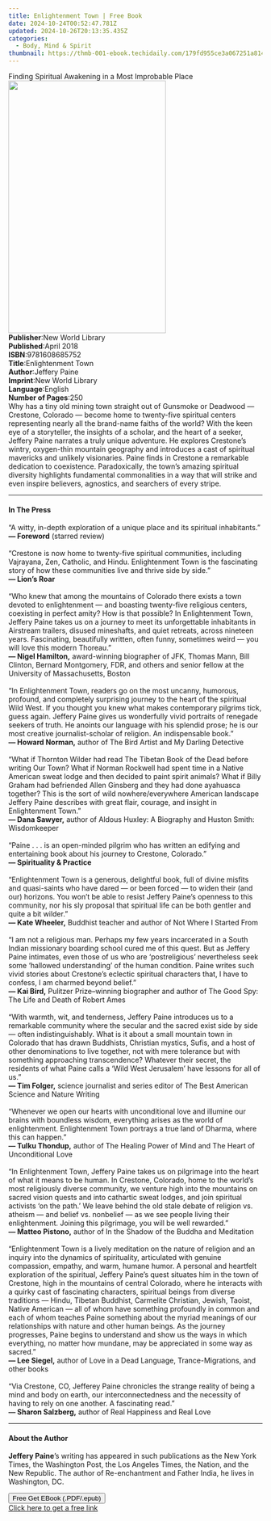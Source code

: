 ```yaml
---
title: Enlightenment Town | Free Book
date: 2024-10-24T00:52:47.781Z
updated: 2024-10-26T20:13:35.435Z
categories:
  - Body, Mind & Spirit
thumbnail: https://thmb-001-ebook.techidaily.com/179fd955ce3a067251a814f16d6ac6fa1809f280b62bdb2c33bec6b089b9eb18.jpg
---
```

<main id="book-container">
  <div class="flex flex-col">
    <div class="book-brief flex-1 py-6 px-4 sm:p-6 md:py-10 md:px-8">
      <!-- brief-->
      <div class="book-brief-main">
        Finding Spiritual Awakening in a Most Improbable Place
      </div>
    </div>
    <div
      class="book-meta-info flex-1 grid gap-4 col-start-1 col-end-3 row-start-1 sm:mb-6 sm:grid-cols-4 lg:gap-6 lg:col-start-2 lg:row-end-6 lg:row-span-6 lg:mb-0"
    >
      <div
        class="book-meta-info-left place-content-center mt-4 p-4 text-sm leading-6 col-start-2 col-span-2 dark:text-slate-400"
      >
        <img
          class="w-full h-500 object-cover rounded-lg sm:h-255 sm:col-span-2 lg:col-span-full"
          src="https://img-001-ebook.techidaily.com/d94a279fdfc894bcba8f8594256989f97bd165c3dc7284fefdf72a2bf5ba856e.jpg"
          alt=""
          width="312"
          height="500"
        />
      </div>
      <div
        class="book-meta-info-right mt-2 col-start-1 row-start-2 col-span-3 self-center"
      >
        <!-- meta data  -->
        <div class="flex flex-col px-4 md:px-8">
          <div class="flex-1">
            <strong>Publisher</strong>:<span class="px-2"
              >New World Library</span
            >
          </div>
          <div class="flex-1">
            <strong>Published</strong>:<span class="px-2">April 2018</span>
          </div>
          <div class="flex-1">
            <strong>ISBN</strong>:<span class="px-2">9781608685752</span>
          </div>
          <div class="flex-1">
            <strong>Title</strong>:<span class="px-2">Enlightenment Town</span>
          </div>
          <div class="flex-1">
            <strong>Author</strong>:<span class="px-2">Jeffery Paine</span>
          </div>
          <div class="flex-1">
            <strong>Imprint</strong>:<span class="px-2">New World Library</span>
          </div>
          <div class="flex-1">
            <strong>Language</strong>:<span class="px-2">English</span>
          </div>
          <div class="flex-1">
            <strong>Number of Pages</strong>:<span class="px-2">250</span>
          </div>
        </div>
      </div>
    </div>
    <div class="book-description flex-1 py-6 px-4 sm:p-6 md:py-10 md:px-8">
      <div class="book-description-main">
        <div accordion-content="" id="description">
          Why has a tiny old mining town straight out of Gunsmoke or Deadwood —
          Crestone, Colorado — become home to twenty-five spiritual centers
          representing nearly all the brand-name faiths of the world? With the
          keen eye of a storyteller, the insights of a scholar, and the heart of
          a seeker, Jeffery Paine narrates a truly unique adventure. He explores
          Crestone’s wintry, oxygen-thin mountain geography and introduces a
          cast of spiritual mavericks and unlikely visionaries. Paine finds in
          Crestone a remarkable dedication to coexistence. Paradoxically, the
          town’s amazing spiritual diversity highlights fundamental
          commonalities in a way that will strike and even inspire believers,
          agnostics, and searchers of every stripe.
        </div>
      </div>
    </div>
    <div class="book-excerpts flex-1 py-6 px-4 sm:p-6 md:py-10 md:px-8">
      <!-- excerpts-->
      <div class="book-excerpts-main">
        <hr />
        <h4 class="placeholder placeholder-heading">
          <span>In The Press</span>
        </h4>
        <p>
          “A witty, in-depth exploration of a unique place and its spiritual
          inhabitants.”<br />
          <strong>— Foreword</strong> (starred review)<br />
          <br />
          “Crestone is now home to twenty-five spiritual communities, including
          Vajrayana, Zen, Catholic, and Hindu. Enlightenment Town is the
          fascinating story of how these communities live and thrive side by
          side.”<br />
          <strong>— Lion’s Roar</strong><br />
          <br />
          “Who knew that among the mountains of Colorado there exists a town
          devoted to enlightenment — and boasting twenty-five religious centers,
          coexisting in perfect amity? How is that possible? In Enlightenment
          Town, Jeffery Paine takes us on a journey to meet its unforgettable
          inhabitants in Airstream trailers, disused mineshafts, and quiet
          retreats, across nineteen years. Fascinating, beautifully written,
          often funny, sometimes weird — you will love this modern Thoreau.”<br />
          <strong>— Nigel Hamilton,</strong> award-winning biographer of JFK,
          Thomas Mann, Bill Clinton, Bernard Montgomery, FDR, and others and
          senior fellow at the University of Massachusetts, Boston<br />
          <br />
          “In Enlightenment Town, readers go on the most uncanny, humorous,
          profound, and completely surprising journey to the heart of the
          spiritual Wild West. If you thought you knew what makes contemporary
          pilgrims tick, guess again. Jeffery Paine gives us wonderfully vivid
          portraits of renegade seekers of truth. He anoints our language with
          his splendid prose; he is our most creative journalist-scholar of
          religion. An indispensable book.”<br />
          <strong>— Howard Norman,</strong> author of The Bird Artist and My
          Darling Detective<br />
          <br />
          “What if Thornton Wilder had read The Tibetan Book of the Dead before
          writing Our Town? What if Norman Rockwell had spent time in a Native
          American sweat lodge and then decided to paint spirit animals? What if
          Billy Graham had befriended Allen Ginsberg and they had done ayahuasca
          together? This is the sort of wild nowhere/everywhere American
          landscape Jeffery Paine describes with great flair, courage, and
          insight in Enlightenment Town.”<br />
          <strong>— Dana Sawyer,</strong> author of Aldous Huxley: A Biography
          and Huston Smith: Wisdomkeeper<br />
          <br />
          “Paine . . . is an open-minded pilgrim who has written an edifying and
          entertaining book about his journey to Crestone, Colorado.”<br />
          <strong>— Spirituality &amp; Practice</strong><br />
          <br />
          “Enlightenment Town is a generous, delightful book, full of divine
          misfits and quasi-saints who have dared — or been forced — to widen
          their (and our) horizons. You won’t be able to resist Jeffery Paine’s
          openness to this community, nor his sly proposal that spiritual life
          can be both gentler and quite a bit wilder.”<br />
          <strong>— Kate Wheeler,</strong> Buddhist teacher and author of Not
          Where I Started From<br />
          <br />
          “I am not a religious man. Perhaps my few years incarcerated in a
          South Indian missionary boarding school cured me of this quest. But as
          Jeffery Paine intimates, even those of us who are ‘postreligious’
          nevertheless seek some ‘hallowed understanding’ of the human
          condition. Paine writes such vivid stories about Crestone’s eclectic
          spiritual characters that, I have to confess, I am charmed beyond
          belief.”<br />
          <strong>— Kai Bird,</strong> Pulitzer Prize–winning biographer and
          author of The Good Spy: The Life and Death of Robert Ames<br />
          <br />
          “With warmth, wit, and tenderness, Jeffery Paine introduces us to a
          remarkable community where the secular and the sacred exist side by
          side — often indistinguishably. What is it about a small mountain town
          in Colorado that has drawn Buddhists, Christian mystics, Sufis, and a
          host of other denominations to live together, not with mere tolerance
          but with something approaching transcendence? Whatever their secret,
          the residents of what Paine calls a ‘Wild West Jerusalem’ have lessons
          for all of us.”<br />
          <strong>— Tim Folger,</strong> science journalist and series editor of
          The Best American Science and Nature Writing<br />
          <br />
          “Whenever we open our hearts with unconditional love and illumine our
          brains with boundless wisdom, everything arises as the world of
          enlightenment. Enlightenment Town portrays a true land of Dharma,
          where this can happen.”<br />
          <strong>— Tulku Thondup,</strong> author of The Healing Power of Mind
          and The Heart of Unconditional Love<br />
          <br />
          “In Enlightenment Town, Jeffery Paine takes us on pilgrimage into the
          heart of what it means to be human. In Crestone, Colorado, home to the
          world’s most religiously diverse community, we venture high into the
          mountains on sacred vision quests and into cathartic sweat lodges, and
          join spiritual activists ‘on the path.’ We leave behind the old stale
          debate of religion vs. atheism — and belief vs. nonbelief — as we see
          people living their enlightenment. Joining this pilgrimage, you will
          be well rewarded.”<br />
          <strong>— Matteo Pistono,</strong> author of In the Shadow of the
          Buddha and Meditation<br />
          <br />
          “Enlightenment Town is a lively meditation on the nature of religion
          and an inquiry into the dynamics of spirituality, articulated with
          genuine compassion, empathy, and warm, humane humor. A personal and
          heartfelt exploration of the spiritual, Jeffery Paine’s quest situates
          him in the town of Crestone, high in the mountains of central
          Colorado, where he interacts with a quirky cast of fascinating
          characters, spiritual beings from diverse traditions — Hindu, Tibetan
          Buddhist, Carmelite Christian, Jewish, Taoist, Native American — all
          of whom have something profoundly in common and each of whom teaches
          Paine something about the myriad meanings of our relationships with
          nature and other human beings. As the journey progresses, Paine begins
          to understand and show us the ways in which everything, no matter how
          mundane, may be appreciated in some way as sacred.”<br />
          <strong>— Lee Siegel,</strong> author of Love in a Dead Language,
          Trance-Migrations, and other books<br />
          <br />
          “Via Crestone, CO, Jefferey Paine chronicles the strange reality of
          being a mind and body on earth, our interconnectedness and the
          necessity of having to rely on one another. A fascinating read.”<br />
          <strong>— Sharon Salzberg,</strong> author of Real Happiness and Real
          Love
        </p>
      </div>
    </div>
    <div class="book-about-author flex-1 py-6 px-4 sm:p-6 md:py-10 md:px-8">
      <!-- about author-->
      <div class="book-main-author-main">
        <hr />
        <h4 class="placeholder placeholder-heading">
          <span>About the Author</span>
        </h4>
        <p>
          <strong>Jeffery Paine</strong>’s writing has appeared in such
          publications as the New York Times, the Washington Post, the Los
          Angeles Times, the Nation, and the New Republic. The author of
          Re-enchantment and Father India, he lives in Washington, DC.
        </p>
      </div>
    </div>
    <div class="book-free-get flex-1 py-6 px-4 sm:p-6 md:py-10 md:px-8">
      <button
        id="btn-free-get"
        class="bg-blue-500 hover:bg-blue-700 text-white font-bold py-2 px-4 rounded"
      >
        Free Get EBook (.PDF/.epub)
      </button>
      <div id="countdown-display" class="px-2 text-lg mt-2"></div>
      <a
        id="free-link"
        class="hidden bg-blue-500 hover:bg-blue-700 text-white font-bold py-2 px-4 rounded"
        href="https://www.ebooks.com/en-us/book/96164317/enlightenment-town/jeffery-paine/"
        target="_blank"
        >Click here to get a free link</a
      >
    </div>
    <script>
      let countdownTime = 0;
      let countdownInterval = null;
      document
        .getElementById('btn-free-get')
        .addEventListener('click', startCountdown);
      function startCountdown() {
        countdownTime = new Date().getTime() + 60000 * 3;
        countdownInterval = setInterval(updateCountdown, 1000);
        document.getElementById('btn-free-get').disabled = true;
        document
          .getElementById('btn-free-get')
          .classList.add('bg-gray-500', 'cursor-not-allowed');
      }
      function updateCountdown() {
        let currentTime = new Date().getTime();
        let timeLeft = countdownTime - currentTime;
        let secondsLeft = Math.floor(timeLeft / 1000);
        document.getElementById('countdown-display').innerHTML =
          `Remaining time: ${secondsLeft} seconds.`;
        if (secondsLeft <= 0) {
          clearInterval(countdownInterval);
          document.getElementById('btn-free-get').classList.add('hidden');
          document.getElementById('free-link').classList.remove('hidden');
          document.getElementById('countdown-display').innerHTML = '';
        }
      }
    </script>
  </div>
</main>

<ins class="adsbygoogle"
      style="display:block"
      data-ad-client="ca-pub-7571918770474297"
      data-ad-slot="8358498916"
      data-ad-format="auto"
      data-full-width-responsive="true"></ins>
    